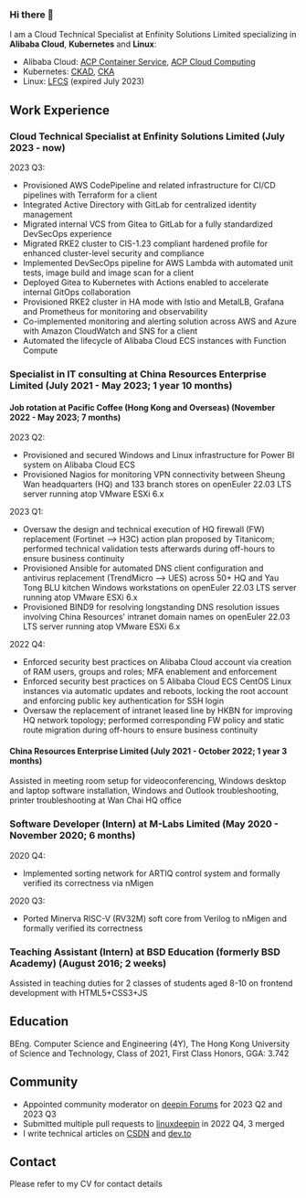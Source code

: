 ### Hi there 👋

I am a Cloud Technical Specialist at Enfinity Solutions Limited specializing in **Alibaba Cloud**, **Kubernetes** and **Linux**:

- Alibaba Cloud: [ACP Container Service](https://xuecdn2.aliyunedu.net/img_59375c77ec0159168e867107963cb662.jpg), [ACP Cloud Computing](https://xuecdn2.aliyunedu.net/img_4846465a20f8ed1a4df7d2569e337a58.png)
- Kubernetes: [CKAD](https://www.credly.com/badges/79459ccf-e0ee-4d83-9bee-35722a5394cd), [CKA](https://www.credly.com/badges/eaaa3375-6beb-402a-a751-f29b8499cd30)
- Linux: [LFCS](https://www.credly.com/badges/c4937ae9-2fe5-41cf-a054-ad052f78361e) (expired July 2023)

## Work Experience

### Cloud Technical Specialist at Enfinity Solutions Limited (July 2023 - now)

2023 Q3:

- Provisioned AWS CodePipeline and related infrastructure for CI/CD pipelines with Terraform for a client
- Integrated Active Directory with GitLab for centralized identity management
- Migrated internal VCS from Gitea to GitLab for a fully standardized DevSecOps experience
- Migrated RKE2 cluster to CIS-1.23 compliant hardened profile for enhanced cluster-level security and compliance
- Implemented DevSecOps pipeline for AWS Lambda with automated unit tests, image build and image scan for a client
- Deployed Gitea to Kubernetes with Actions enabled to accelerate internal GitOps collaboration
- Provisioned RKE2 cluster in HA mode with Istio and MetalLB, Grafana and Prometheus for monitoring and observability
- Co-implemented monitoring and alerting solution across AWS and Azure with Amazon CloudWatch and SNS for a client
- Automated the lifecycle of Alibaba Cloud ECS instances with Function Compute

### Specialist in IT consulting at China Resources Enterprise Limited (July 2021 - May 2023; 1 year 10 months)

#### Job rotation at Pacific Coffee (Hong Kong and Overseas) (November 2022 - May 2023; 7 months)

2023 Q2:

- Provisioned and secured Windows and Linux infrastructure for Power BI system on Alibaba Cloud ECS
- Provisioned Nagios for monitoring VPN connectivity between Sheung Wan headquarters (HQ) and 133 branch stores on openEuler 22.03 LTS server running atop VMware ESXi 6.x

2023 Q1:

- Oversaw the design and technical execution of HQ firewall (FW) replacement (Fortinet --> H3C) action plan proposed by Titanicom; performed technical validation tests afterwards during off-hours to ensure business continuity
- Provisioned Ansible for automated DNS client configuration and antivirus replacement (TrendMicro --> UES) across 50+ HQ and Yau Tong BLU kitchen Windows workstations on openEuler 22.03 LTS server running atop VMware ESXi 6.x
- Provisioned BIND9 for resolving longstanding DNS resolution issues involving China Resources' intranet domain names on openEuler 22.03 LTS server running atop VMware ESXi 6.x

2022 Q4:

- Enforced security best practices on Alibaba Cloud account via creation of RAM users, groups and roles; MFA enablement and enforcement
- Enforced security best practices on 5 Alibaba Cloud ECS CentOS Linux instances via automatic updates and reboots, locking the root account and enforcing public key authentication for SSH login
- Oversaw the replacement of intranet leased line by HKBN for improving HQ network topology; performed corresponding FW policy and static route migration during off-hours to ensure business continuity

#### China Resources Enterprise Limited (July 2021 - October 2022; 1 year 3 months)

Assisted in meeting room setup for videoconferencing, Windows desktop and laptop software installation, Windows and Outlook troubleshooting, printer troubleshooting at Wan Chai HQ office

### Software Developer (Intern) at M-Labs Limited (May 2020 - November 2020; 6 months)

2020 Q4:

- Implemented sorting network for ARTIQ control system and formally verified its correctness via nMigen

2020 Q3:

- Ported Minerva RISC-V (RV32M) soft core from Verilog to nMigen and formally verified its correctness

### Teaching Assistant (Intern) at BSD Education (formerly BSD Academy) (August 2016; 2 weeks)

Assisted in teaching duties for 2 classes of students aged 8-10 on frontend development with HTML5+CSS3+JS

## Education

BEng. Computer Science and Engineering (4Y), The Hong Kong University of Science and Technology, Class of 2021, First Class Honors, GGA: 3.742

## Community

- Appointed community moderator on [deepin Forums](https://bbs.deepin.org/user/287133) for 2023 Q2 and 2023 Q3
- Submitted multiple pull requests to [linuxdeepin](https://github.com/linuxdeepin) in 2022 Q4, 3 merged
- I write technical articles on [CSDN](https://blog.csdn.net/donaldsebleung) and [dev.to](https://dev.to/donaldsebleung)

## Contact

Please refer to my CV for contact details
